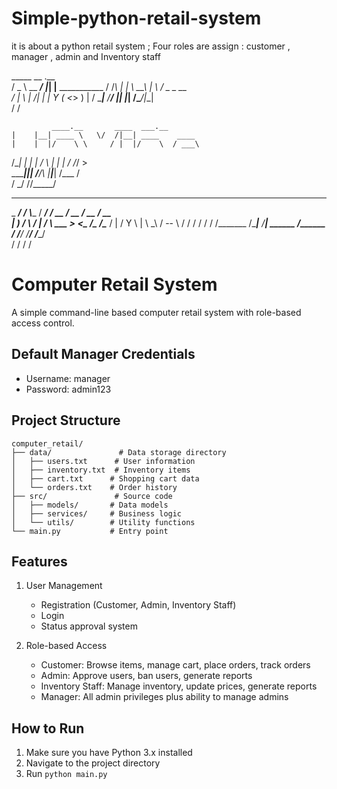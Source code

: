 # Simple-python-retail-system
it is about a python retail system  ; Four roles are assign : customer , manager , admin and Inventory staff  

   _____          __  .__                  
  /  _  \  __ ___/  |_|  |__   ___________ 
 /  /_\  \|  |  \   __\  |  \ /  _ \_  __ \
/    |    \  |  /|  | |   Y  (  <_> )  | \/
\____|__  /____/ |__| |___|  /\____/|__|   
        \/                 \/              

             ____.__       ____  ___.__                                                 
    |    |__| ____ \   \/  /|__| ____    ____                                   
    |    |  |/    \ \     / |  |/    \  / ___\                                  
/\__|    |  |   |  \/     \ |  |   |  \/ /_/  >                                 
\________|__|___|  /___/\  \|__|___|  /\___  /                                  
                 \/      \_/        \//_____/                                   
                                                                                
                                                                                
                                                                                
                                                                                
                                                                                
                                                                                
___________   _____ __________  ________   ______  ________  ________  ________ 
\_   _____/  /     \\______   \/  _____/  /  __  \/   __   \/   __   \/   __   \
 |    __)_  /  \ /  \|     ___/   \  ___  >      <\____    /\____    /\____    /
 |        \/    Y    \    |   \    \_\  \/   --   \  /    /    /    /    /    / 
/_______  /\____|__  /____|    \______  /\______  / /____/    /____/    /____/  
        \/         \/                 \/        \/                              


# Computer Retail System

A simple command-line based computer retail system with role-based access control.

## Default Manager Credentials
- Username: manager
- Password: admin123

## Project Structure
```
computer_retail/
├── data/               # Data storage directory
│   ├── users.txt      # User information
│   ├── inventory.txt  # Inventory items
│   ├── cart.txt      # Shopping cart data
│   └── orders.txt    # Order history
├── src/               # Source code
│   ├── models/       # Data models
│   ├── services/     # Business logic
│   └── utils/        # Utility functions
└── main.py           # Entry point
```

## Features
1. User Management
   - Registration (Customer, Admin, Inventory Staff)
   - Login
   - Status approval system

2. Role-based Access
   - Customer: Browse items, manage cart, place orders, track orders
   - Admin: Approve users, ban users, generate reports
   - Inventory Staff: Manage inventory, update prices, generate reports
   - Manager: All admin privileges plus ability to manage admins

## How to Run
1. Make sure you have Python 3.x installed
2. Navigate to the project directory
3. Run `python main.py` 
